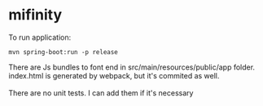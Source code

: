 # mifinity

To run application:

<code>mvn spring-boot:run -p release</code>

There are Js bundles to font end in src/main/resources/public/app folder.<br>
index.html is generated by webpack, but it's commited as well.
<br>
<br>
There are no unit tests. I can add them if it's necessary
